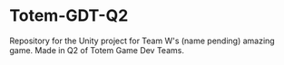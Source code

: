 # Totem-GDT-Q2
Repository for the Unity project for Team W's (name pending) amazing game. Made in Q2 of Totem Game Dev Teams.

